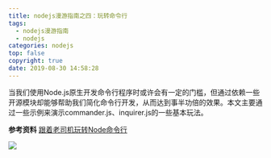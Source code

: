 ```yaml
---
title: nodejs漫游指南之四：玩转命令行
tags:
  - nodejs漫游指南
  - nodejs
categories: nodejs
top: false
copyright: true
date: 2019-08-30 14:58:28
---
```

当我们使用Node.js原生开发命令行程序时或许会有一定的门槛，但通过依赖一些开源模块却能够帮助我们简化命令行开发，从而达到事半功倍的效果。本文主要通过一些示例来演示commander.js、inquirer.js的一些基本玩法。
<!--more-->

**参考资料**
[跟着老司机玩转Node命令行](https://aotu.io/notes/2016/08/09/command-line-development/index.html)

![](http://static.zhyjor.com/wexin.png)